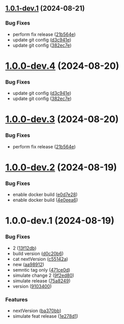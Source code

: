 ## [1.0.1-dev.1](https://gitlab.tikalk.dev/tikalk/engineering/bootstrap/tools/compare/v1.0.0...v1.0.1-dev.1) (2024-08-21)


### Bug Fixes

* perform fix release ([21b564e](https://gitlab.tikalk.dev/tikalk/engineering/bootstrap/tools/commit/21b564e8c44c32e244b40fc5e22d697dea01aa1a))
* update git config ([d3c941e](https://gitlab.tikalk.dev/tikalk/engineering/bootstrap/tools/commit/d3c941e67e6b092c074e2cfbd8dd49cf8f827a16))
* update git config ([382ec7e](https://gitlab.tikalk.dev/tikalk/engineering/bootstrap/tools/commit/382ec7e46bde61062c714c9846bd2c613a5fe722))

# [1.0.0-dev.4](https://gitlab.tikalk.dev/tikalk/engineering/bootstrap/tools/compare/v1.0.0-dev.3...v1.0.0-dev.4) (2024-08-20)


### Bug Fixes

* update git config ([d3c941e](https://gitlab.tikalk.dev/tikalk/engineering/bootstrap/tools/commit/d3c941e67e6b092c074e2cfbd8dd49cf8f827a16))
* update git config ([382ec7e](https://gitlab.tikalk.dev/tikalk/engineering/bootstrap/tools/commit/382ec7e46bde61062c714c9846bd2c613a5fe722))

# [1.0.0-dev.3](https://gitlab.tikalk.dev/tikalk/engineering/bootstrap/tools/compare/v1.0.0-dev.2...v1.0.0-dev.3) (2024-08-20)


### Bug Fixes

* perform fix release ([21b564e](https://gitlab.tikalk.dev/tikalk/engineering/bootstrap/tools/commit/21b564e8c44c32e244b40fc5e22d697dea01aa1a))

# [1.0.0-dev.2](https://gitlab.tikalk.dev/tikalk/engineering/bootstrap/tools/compare/v1.0.0-dev.1...v1.0.0-dev.2) (2024-08-19)


### Bug Fixes

* enable docker build ([e0d7e28](https://gitlab.tikalk.dev/tikalk/engineering/bootstrap/tools/commit/e0d7e288e95a444417636685a2e3479664b80348))
* enable docker build ([4e0eea6](https://gitlab.tikalk.dev/tikalk/engineering/bootstrap/tools/commit/4e0eea653a0c2383a81045d9dba8f68068f058bc))

# 1.0.0-dev.1 (2024-08-19)


### Bug Fixes

* 2 ([13f12db](https://gitlab.tikalk.dev/tikalk/engineering/bootstrap/tools/commit/13f12db0d46f4ae5e50c18003443c5db427d1da4))
* build version ([d0c20b6](https://gitlab.tikalk.dev/tikalk/engineering/bootstrap/tools/commit/d0c20b649b3745f7bf3084f8a92fae7c28104338))
* cat nextVersion ([c55142a](https://gitlab.tikalk.dev/tikalk/engineering/bootstrap/tools/commit/c55142a304618b9fb9eee5d1430e7f8b8af4681e))
* new ([aa98912](https://gitlab.tikalk.dev/tikalk/engineering/bootstrap/tools/commit/aa9891285ca60f161924fbb0788d095842faf449))
* semntic tag only ([471ce0d](https://gitlab.tikalk.dev/tikalk/engineering/bootstrap/tools/commit/471ce0de5f6ab70b73e2d1e4cc595ac1adc852df))
* simulate change 2 ([9f2ed80](https://gitlab.tikalk.dev/tikalk/engineering/bootstrap/tools/commit/9f2ed809fcca7f091050c02c28b3944307a7361d))
* simulate release ([75a8249](https://gitlab.tikalk.dev/tikalk/engineering/bootstrap/tools/commit/75a82493a2ff08a5050c45a16d5b14ac9891ff25))
* version ([9103400](https://gitlab.tikalk.dev/tikalk/engineering/bootstrap/tools/commit/910340023095af182a2a3a64339aa9694225d815))


### Features

* nextVersion ([ba370bb](https://gitlab.tikalk.dev/tikalk/engineering/bootstrap/tools/commit/ba370bb9cd920d713b1a5c4230a68b590ea9b354))
* simulate feat release ([1e278d1](https://gitlab.tikalk.dev/tikalk/engineering/bootstrap/tools/commit/1e278d125724500ee56ce3c2dc072f8b10bb18d7))
